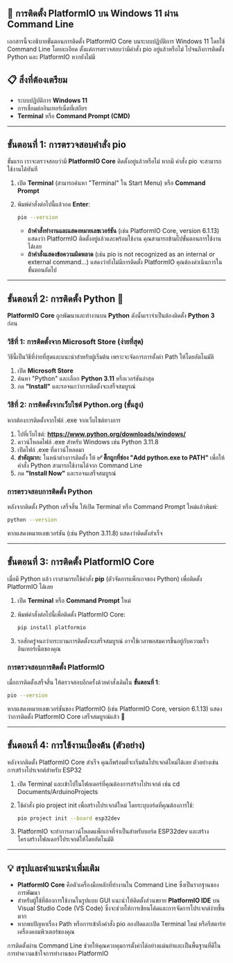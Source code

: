 ## **📝 การติดตั้ง PlatformIO บน Windows 11 ผ่าน Command Line**

เอกสารนี้จะอธิบายขั้นตอนการติดตั้ง PlatformIO Core บนระบบปฏิบัติการ Windows 11 โดยใช้ Command Line โดยละเอียด ตั้งแต่การตรวจสอบว่ามีคำสั่ง pio อยู่แล้วหรือไม่ ไปจนถึงการติดตั้ง Python และ PlatformIO หากยังไม่มี

## **📋 สิ่งที่ต้องเตรียม**

* ระบบปฏิบัติการ **Windows 11**  
* การเชื่อมต่ออินเทอร์เน็ตที่เสถียร  
* **Terminal** หรือ **Command Prompt (CMD)**

---

## **ขั้นตอนที่ 1: การตรวจสอบคำสั่ง pio**

ขั้นแรก เราจะตรวจสอบว่ามี **PlatformIO Core** ติดตั้งอยู่แล้วหรือไม่ หากมี คำสั่ง pio จะสามารถใช้งานได้ทันที

1. เปิด **Terminal** (สามารถค้นหา "Terminal" ใน Start Menu) หรือ **Command Prompt**  
2. พิมพ์คำสั่งต่อไปนี้แล้วกด **Enter**:

   ```sh  
   pio --version  
   ```  

   * **ถ้าคำสั่งทำงานและแสดงหมายเลขเวอร์ชัน** (เช่น PlatformIO Core, version 6.1.13) แสดงว่า PlatformIO ติดตั้งอยู่แล้วและพร้อมใช้งาน คุณสามารถข้ามไปขั้นตอนการใช้งานได้เลย  
   * **ถ้าคำสั่งแสดงข้อความผิดพลาด** (เช่น pio is not recognized as an internal or external command...) แสดงว่ายังไม่มีการติดตั้ง PlatformIO คุณต้องดำเนินการในขั้นตอนถัดไป

---

## **ขั้นตอนที่ 2: การติดตั้ง Python 🐍**

**PlatformIO Core** ถูกพัฒนาและทำงานบน **Python** ดังนั้นเราจำเป็นต้องติดตั้ง **Python 3** ก่อน

### **วิธีที่ 1: การติดตั้งจาก Microsoft Store (ง่ายที่สุด)**

วิธีนี้เป็นวิธีที่ง่ายที่สุดและแนะนำสำหรับผู้เริ่มต้น เพราะจะจัดการการตั้งค่า Path ให้โดยอัตโนมัติ

1. เปิด **Microsoft Store**  
2. ค้นหา "Python" และเลือก **Python 3.11** หรือเวอร์ชันล่าสุด  
3. กด **"Install"** และรอจนกว่าการติดตั้งจะเสร็จสมบูรณ์

### **วิธีที่ 2: การติดตั้งจากเว็บไซต์ Python.org (ขั้นสูง)**

หากต้องการติดตั้งจากไฟล์ .exe จากเว็บไซต์ทางการ

1. ไปที่เว็บไซต์: **https://www.python.org/downloads/windows/**  
2. ดาวน์โหลดไฟล์ .exe สำหรับ Windows เช่น Python 3.11.8  
3. เปิดไฟล์ .exe ที่ดาวน์โหลดมา  
4. **สำคัญมาก:** ในหน้าต่างการติดตั้ง ให้ **✅ ติ๊กถูกที่ช่อง "Add python.exe to PATH"** เพื่อให้คำสั่ง Python สามารถใช้งานได้จาก Command Line  
5. กด **"Install Now"** และรอจนเสร็จสมบูรณ์

### **การตรวจสอบการติดตั้ง Python**

หลังจากติดตั้ง Python เสร็จสิ้น ให้เปิด Terminal หรือ Command Prompt ใหม่แล้วพิมพ์:

```sh  
python --version  
```

หากแสดงหมายเลขเวอร์ชัน (เช่น Python 3.11.8) แสดงว่าติดตั้งสำเร็จ

---

## **ขั้นตอนที่ 3: การติดตั้ง PlatformIO Core**

เมื่อมี Python แล้ว เราสามารถใช้คำสั่ง **pip** (ตัวจัดการแพ็กเกจของ Python) เพื่อติดตั้ง PlatformIO ได้เลย

1. เปิด **Terminal** หรือ **Command Prompt** ใหม่  
2. พิมพ์คำสั่งต่อไปนี้เพื่อติดตั้ง PlatformIO Core:

   ```sh  
   pip install platformio  
   ```

3. รอสักครู่จนกว่ากระบวนการติดตั้งจะเสร็จสมบูรณ์ อาจใช้เวลาพอสมควรขึ้นอยู่กับความเร็วอินเทอร์เน็ตของคุณ

### **การตรวจสอบการติดตั้ง PlatformIO**

เมื่อการติดตั้งเสร็จสิ้น ให้ตรวจสอบอีกครั้งด้วยคำสั่งเดิมใน **ขั้นตอนที่ 1**:

```sh  
pio --version  
```

หากแสดงหมายเลขเวอร์ชันของ PlatformIO (เช่น PlatformIO Core, version 6.1.13) แสดงว่าการติดตั้ง PlatformIO Core เสร็จสมบูรณ์แล้ว 🎉

---

## **ขั้นตอนที่ 4: การใช้งานเบื้องต้น (ตัวอย่าง)**

หลังจากติดตั้ง PlatformIO Core สำเร็จ คุณก็พร้อมที่จะเริ่มต้นโปรเจกต์ใหม่ได้เลย ตัวอย่างเช่น การสร้างโปรเจกต์สำหรับ ESP32

1. เปิด Terminal และเข้าไปในโฟลเดอร์ที่คุณต้องการสร้างโปรเจกต์ เช่น cd Documents/ArduinoProjects  
2. ใช้คำสั่ง pio project init เพื่อสร้างโปรเจกต์ใหม่ โดยระบุบอร์ดที่คุณต้องการใช้:

   ```sh  
   pio project init --board esp32dev  
   ```

3. PlatformIO จะทำการดาวน์โหลดแพ็กเกจที่จำเป็นสำหรับบอร์ด ESP32dev และสร้างโครงสร้างโฟลเดอร์โปรเจกต์ให้โดยอัตโนมัติ

---

## **💡 สรุปและคำแนะนำเพิ่มเติม**

* **PlatformIO Core** คือตัวเครื่องมือหลักที่ทำงานใน Command Line ซึ่งเป็นรากฐานของการพัฒนา  
* สำหรับผู้ใช้ที่ต้องการใช้งานในรูปแบบ GUI แนะนำให้ติดตั้งส่วนขยาย **PlatformIO IDE** บน Visual Studio Code (VS Code) ซึ่งจะช่วยให้การเขียนโค้ดและการจัดการโปรเจกต์ง่ายขึ้นมาก  
* หากพบปัญหาเรื่อง Path หรือการเข้าถึงคำสั่ง pio ลองปิดและเปิด Terminal ใหม่ หรือรีสตาร์ทเครื่องคอมพิวเตอร์ของคุณ

การติดตั้งผ่าน Command Line ช่วยให้คุณควบคุมการตั้งค่าได้อย่างแม่นยำและเป็นพื้นฐานที่ดีในการทำความเข้าใจการทำงานของ PlatformIO
